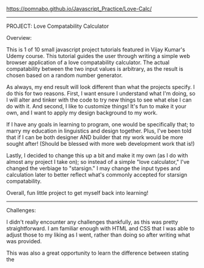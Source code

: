https://pomnabo.github.io/Javascript_Practice/Love-Calc/

------------------------------
PROJECT: Love Compatability Calculator

Overview:

This is 1 of 10 small javascript project tutorials featured in Vijay Kumar's Udemy course. This tutorial guides the user through writing a simple web browser application of a love compatability calculator. The actual compatability between the two input values is arbitrary, as the result is chosen based on a random number generator.

As always, my end result will look different than what the projects specify. I do this for two reasons. First, I want ensure I understand what I'm doing, so I will alter and tinker with the code to try new things to see what else I can do with it. And second, I like to customize things! It's fun to make it your own, and I want to apply my design background to my work.

If I have any goals in learning to program, one would be specifically that; to marry my education in linguistics and design together. Plus, I've been told that if I can be both designer AND builder that my work would be more sought after! (Should be blessed with more web development work that is!)

Lastly, I decided to change this up a bit and make it my own (as I do with almost any project I take on); so instead of a simple "love calculator," I've changed the verbiage to "starsign." I may change the input types and calculation later to better reflect what's commonly accepted for starsign compatability.

Overall, fun little project to get myself back into learning!

------------------------------
Challenges:

I didn't really encounter any challenges thankfully, as this was pretty straightforward. I am familiar enough with HTML and CSS that I was able to adjust those to my liking as I went, rather than doing so after writing what was provided.

This was also a great opportunity to learn the difference between stating the <script> tag in the header as opposed to the body; and specifically that using "deter" in the tag will function similiarly as if it were placed at the end of the body. Some sources I read from claimed that this allowed the script to download simultaneously with the html, so it would be available sooner once the html was done loading.

The only other challenge I had was minor. I kept seeing "NaN" in the results area of the div, and when I looked back at the javascript file, I saw that I forgot to add "()" in the lovePercentage variable.

------------------------------
Update Jun 19, 2024:
I wanted to spice this up before I moved on (I know! I know...I should just move on xD), so I am currently working on customizing the appearance of the alert box. Still struggling to figure out how to make it work, but I've made a little progress. Still struggling to figure out how to do it, but for now, I've commented out the bits I tried and will revisit this later perhaps.

I also wanted to make the background less bland, and found a cool tutorial on One DIV for making a starry background with CSS. It was a big clump of points and I hope that it doesn't slow the page too much, but it worked smoothly!